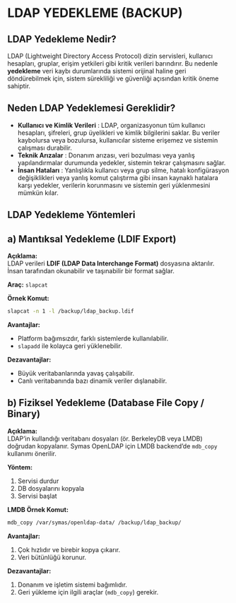 #  LDAP YEDEKLEME (BACKUP)

## LDAP Yedekleme Nedir?

 LDAP (Lightweight Directory Access Protocol) dizin servisleri, kullanıcı hesapları, gruplar, erişim yetkileri gibi kritik verileri barındırır. Bu nedenle **yedekleme** veri kaybı durumlarında sistemi orijinal haline geri döndürebilmek için, sistem sürekliliği ve güvenliği açısından kritik öneme sahiptir. 
 

 ## Neden LDAP Yedeklemesi Gereklidir?
 - **Kullanıcı ve Kimlik Verileri** : LDAP, organizasyonun tüm kullanıcı hesapları, şifreleri, grup üyelikleri ve kimlik bilgilerini saklar. Bu veriler kaybolursa veya bozulursa, kullanıcılar sisteme erişemez ve sistemin çalışması durabilir.
 - **Teknik Arızalar** : Donanım arızası, veri bozulması veya yanlış yapılandırmalar durumunda yedekler, sistemin tekrar çalışmasını sağlar.
 - **İnsan Hataları** : Yanlışlıkla kullanıcı veya grup silme, hatalı konfigürasyon değişiklikleri veya yanlış komut çalıştırma gibi insan kaynaklı hatalara karşı yedekler, verilerin korunmasını ve sistemin geri yüklenmesini mümkün kılar.

 ## LDAP Yedekleme Yöntemleri 
## a) Mantıksal Yedekleme (LDIF Export)

**Açıklama:**  
LDAP verileri **LDIF (LDAP Data Interchange Format)** dosyasına aktarılır. İnsan tarafından okunabilir ve taşınabilir bir format sağlar.

**Araç:** `slapcat`

**Örnek Komut:**
```bash
slapcat -n 1 -l /backup/ldap_backup.ldif 
```
**Avantajlar:**
- Platform bağımsızdır, farklı sistemlerde kullanılabilir.
- `slapadd` ile kolayca geri yüklenebilir.

**Dezavantajlar:**
- Büyük veritabanlarında yavaş çalışabilir.
- Canlı veritabanında bazı dinamik veriler dışlanabilir.

## b) Fiziksel Yedekleme (Database File Copy / Binary)

**Açıklama:**  
LDAP’in kullandığı veritabanı dosyaları (ör. BerkeleyDB veya LMDB) doğrudan kopyalanır. Symas OpenLDAP için LMDB backend’de `mdb_copy` kullanımı önerilir.

**Yöntem:**
1. Servisi durdur
2. DB dosyalarını kopyala
3. Servisi başlat

**LMDB Örnek Komut:**
```bash
mdb_copy /var/symas/openldap-data/ /backup/ldap_backup/
```

**Avantajlar:**
1. Çok hızlıdır ve birebir kopya çıkarır.
2. Veri bütünlüğü korunur.

**Dezavantajlar:**
1. Donanım ve işletim sistemi bağımlıdır.
2. Geri yükleme için ilgili araçlar (`mdb_copy`) gerekir.